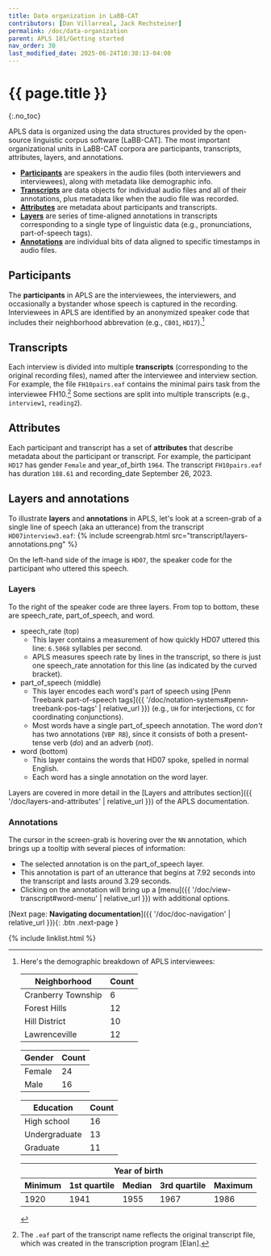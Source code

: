 ```yaml
---
title: Data organization in LaBB-CAT
contributors: [Dan Villarreal, Jack Rechsteiner]
permalink: /doc/data-organization
parent: APLS 101/Getting started
nav_order: 30
last_modified_date: 2025-06-24T10:38:13-04:00
---
```


# {{ page.title }}
{:.no_toc}

APLS data is organized using the data structures provided by the open-source linguistic corpus software [LaBB-CAT].
The most important organizational units in LaBB-CAT corpora are <span class="keyterm">participants</span>, <span class="keyterm">transcripts</span>, <span class="keyterm">attributes</span>, <span class="keyterm">layers</span>, and <span class="keyterm">annotations</span>.

- [**Participants**](#participants) are speakers in the audio files (both interviewers and interviewees), along with metadata like demographic info.
- [**Transcripts**](#transcripts) are data objects for individual audio files and all of their annotations, plus metadata like when the audio file was recorded.
- [**Attributes**](#attributes) are metadata about participants and transcripts.
- [**Layers**](#layers) are series of time-aligned annotations in transcripts corresponding to a single type of linguistic data (e.g., pronunciations, part-of-speech tags).
- [**Annotations**](#annotations) are individual bits of data aligned to specific timestamps in audio files.

## Participants

The **participants** in APLS are the interviewees, the interviewers, and occasionally a bystander whose speech is captured in the recording.
Interviewees in APLS are identified by an anonymized <span class="keyterm">speaker code</span> that includes their neighborhood abbrevation (e.g., `CB01`, `HD17`).[^demographics]

[^demographics]:
    Here's the demographic breakdown of APLS interviewees:
    
    | Neighborhood | Count |
    |--------------|-------|
    | Cranberry Township | 6 |
    | Forest Hills | 12 |
    | Hill District | 10 |
    | Lawrenceville | 12 |
    
    | Gender | Count |
    |--------|-------|
    | Female | 24    |
    | Male   | 16    |
    
    | Education | Count |
    |-----------|-------|
    | High school | 16 |
    | Undergraduate | 13 |
    | Graduate | 11 |
    
    <table>
      <thead>
        <tr>
          <th colspan="5" style="text-align:center;">Year of birth</th>
        </tr>
        <tr>
          <th>Minimum</th>
          <th>1st quartile</th>
          <th>Median</th>
          <th>3rd quartile</th>
          <th>Maximum</th>
        </tr>
      </thead>
      <tbody>
        <tr>
          <td>1920</td>
          <td>1941</td>
          <td>1955</td>
          <td>1967</td>
          <td>1986</td>
        </tr>
      </tbody>
    </table>

## Transcripts

Each interview is divided into multiple **transcripts** (corresponding to the original recording files), named after the interviewee and interview section.
For example, the file `FH10pairs.eaf` contains the minimal pairs task from the interviewee FH10.[^eaf]
Some sections are split into multiple transcripts (e.g., `interview1`, `reading2`).

[^eaf]: The `.eaf` part of the transcript name reflects the original transcript file, which was created in the transcription program [Elan].

## Attributes

Each participant and transcript has a set of **attributes** that describe metadata about the participant or transcript.
For example, the participant `HD17` has <span class="participant-attr">gender</span> `Female` and <span class="participant-attr">year_of_birth</span> `1964`.
The transcript `FH10pairs.eaf` has <span class="transcript-attr">duration</span> `188.61` and <span class="transcript-attr">recording_date</span> September 26, 2023.

## Layers and annotations

To illustrate **layers** and **annotations** in APLS, let's look at a screen-grab of a single <span class="keyterm">line</span> of speech (aka an <span class="layer">utterance</span>) from the transcript `HD07interview3.eaf`:
{% include screengrab.html src="transcript/layers-annotations.png" %}

On the left-hand side of the image is `HD07`, the speaker code for the participant who uttered this speech.

### Layers

To the right of the speaker code are three layers. From top to bottom, these are <span class="layer">speech_rate</span>, <span class="layer">part_of_speech</span>, and <span class="layer">word</span>.
- <span class="layer">speech_rate</span> (top)
  - This layer contains a measurement of how quickly HD07 uttered this line: `6.5068` syllables per second.
  - APLS measures speech rate by lines in the transcript, so there is just one <span class="layer">speech_rate</span> annotation for this line (as indicated by the curved bracket).
- <span class="layer">part_of_speech</span> (middle)
  - This layer encodes each word's part of speech using [Penn Treebank part-of-speech tags]({{ '/doc/notation-systems#penn-treebank-pos-tags' | relative_url }}) (e.g., `UH` for interjections, `CC` for coordinating conjunctions).
  - Most words have a single <span class="layer">part_of_speech</span> annotation. The word _don't_ has two annotations (`VBP RB`), since it consists of both a present-tense verb (_do_) and an adverb (_not_).
- <span class="layer">word</span> (bottom)
  - This layer contains the words that HD07 spoke, spelled in normal English.
  - Each word has a single annotation on the <span class="layer">word</span> layer.

Layers are covered in more detail in the [Layers and attributes section]({{ '/doc/layers-and-attributes' | relative_url }}) of the APLS documentation.

### Annotations

The cursor in the screen-grab is hovering over the `NN` annotation, which brings up a tooltip with several pieces of information:
  - The selected annotation is on the <span class="layer">part_of_speech</span> layer.
  - This annotation is part of an utterance that begins at 7.92 seconds into the transcript and lasts around 3.29 seconds.
  - Clicking on the annotation will bring up a [menu]({{ '/doc/view-transcript#word-menu' | relative_url }}) with additional options.

[Next page: **Navigating documentation**]({{ '/doc/doc-navigation' | relative_url }}){: .btn .next-page }

{% include linklist.html %}

